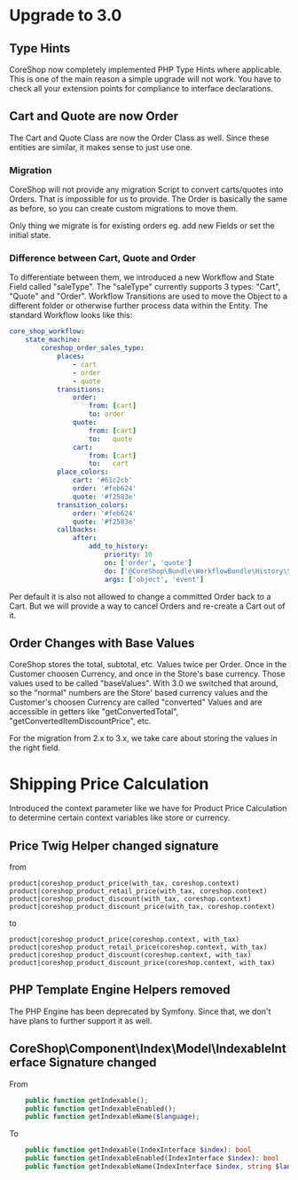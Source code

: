 # Upgrade to 3.0

## Type Hints
CoreShop now completely implemented PHP Type Hints where applicable. This is one of the main reason a simple upgrade
will not work. You have to check all your extension points for compliance to interface declarations.  

## Cart and Quote are now Order
The Cart and Quote Class are now the Order Class as well. Since these entities are similar, it makes sense to just use one.

### Migration
CoreShop will not provide any migration Script to convert carts/quotes into Orders. That is impossible for us to provide.
The Order is basically the same as before, so you can create custom migrations to move them.

Only thing we migrate is for existing orders eg. add new Fields or set the initial state.

### Difference between Cart, Quote and Order
To differentiate between them, we introduced a new Workflow and State Field called "saleType". The "saleType" currently
supports 3 types: "Cart", "Quote" and "Order". Workflow Transitions are used to move the Object to a different folder
or otherwise further process data within the Entity. The standard Workflow looks like this:


```yaml
core_shop_workflow:
    state_machine:
        coreshop_order_sales_type:
            places:
                - cart
                - order
                - quote
            transitions:
                order:
                    from: [cart]
                    to: order
                quote:
                    from: [cart]
                    to:   quote
                cart:
                    from: [cart]
                    to:   cart
            place_colors:
                cart: '#61c2cb'
                order: '#feb624'
                quote: '#f2583e'
            transition_colors:
                order: '#feb624'
                quote: '#f2583e'
            callbacks:
                after:
                    add_to_history:
                        priority: 10
                        on: ['order', 'quote']
                        do: ['@CoreShop\Bundle\WorkflowBundle\History\StateHistoryLoggerInterface', 'log']
                        args: ['object', 'event']
```

Per default it is also not allowed to change a committed Order back to a Cart. But we will provide a way to cancel Orders
and re-create a Cart out of it.

## Order Changes with Base Values
CoreShop stores the total, subtotal, etc. Values twice per Order. Once in the Customer choosen Currency, and once in the 
Store's base currency. Those values used to be called "baseValues". With 3.0 we switched that around, so the "normal" numbers
are the Store' based currency values and the Customer's choosen Currency are called "converted" Values and are accessible in
getters like "getConvertedTotal", "getConvertedItemDiscountPrice", etc.

For the migration from 2.x to 3.x, we take care about storing the values in the right field.

# Shipping Price Calculation
Introduced the context parameter like we have for Product Price Calculation to determine certain context variables like
store or currency.

## Price Twig Helper changed signature 

from

```
product|coreshop_product_price(with_tax, coreshop.context)
product|coreshop_product_retail_price(with_tax, coreshop.context)
product|coreshop_product_discount(with_tax, coreshop.context)
product|coreshop_product_discount_price(with_tax, coreshop.context)
```

to

```
product|coreshop_product_price(coreshop.context, with_tax)
product|coreshop_product_retail_price(coreshop.context, with_tax)
product|coreshop_product_discount(coreshop.context, with_tax)
product|coreshop_product_discount_price(coreshop.context, with_tax)
```

## PHP Template Engine Helpers removed
The PHP Engine has been deprecated by Symfony. Since that, we don't have plans to further support it as well.

## CoreShop\Component\Index\Model\IndexableInterface Signature changed

From

```php
    public function getIndexable();
    public function getIndexableEnabled();
    public function getIndexableName($language);
```

To

```php
    public function getIndexable(IndexInterface $index): bool
    public function getIndexableEnabled(IndexInterface $index): bool
    public function getIndexableName(IndexInterface $index, string $language): string
```
